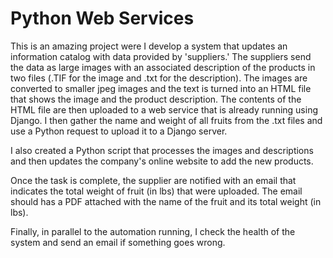 # Python Web Services
This is an amazing project were I develop a system that updates an information catalog with data provided by 'suppliers.' The suppliers send the data as large images with an associated description of the products in two files (.TIF for the image and .txt for the description). The images are converted to smaller jpeg images and the text is turned into an HTML file that shows the image and the product description. The contents of the HTML file are then uploaded to a web service that is already running using Django. I then gather the name and weight of all fruits from the .txt files and use a Python request to upload it to a Django server.

I also created a Python script that processes the images and descriptions and then updates the company's online website to add the new products.

Once the task is complete, the supplier are notified with an email that indicates the total weight of fruit (in lbs) that were uploaded. The email should has a PDF attached with the name of the fruit and its total weight (in lbs).

Finally, in parallel to the automation running, I check the health of the system and send an email if something goes wrong.